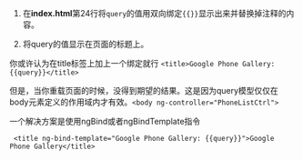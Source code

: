 1. 在**index.html**第24行将```query```的值用双向绑定```{{}}```显示出来并替换掉注释的内容。

2. 将query的值显示在页面的标题上。

 你或许认为在title标签上加上一个绑定就行 ```<title>Google Phone Gallery: {{query}}</title>```

 但是，当你重载页面的时候，没得到期望的结果。这是因为query模型仅仅在body元素定义的作用域内才有效。```<body ng-controller="PhoneListCtrl">```

  一个解决方案是使用ngBind或者ngBindTemplate指令

 ``` <title ng-bind-template="Google Phone Gallery: {{query}}">Google Phone Gallery</title>```